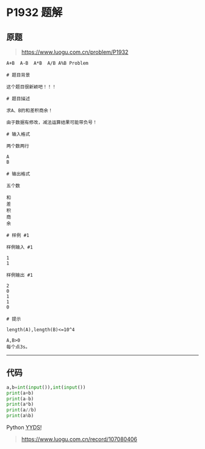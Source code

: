 # P1932 题解

<!-- more -->

## 原题

> <https://www.luogu.com.cn/problem/P1932>

```
A+B  A-B  A*B  A/B A%B Problem

# 题目背景

这个题目很新颖吧！！！

# 题目描述

求A、B的和差积商余！

由于数据有修改，减法运算结果可能带负号！

# 输入格式

两个数两行

A
B

# 输出格式

五个数

和
差
积
商
余

# 样例 #1

样例输入 #1

1
1

样例输出 #1

2
0
1
1
0

# 提示

length(A),length(B)<=10^4

A,B>0
每个点3s。
```

---

## 代码

```python
a,b=int(input()),int(input())
print(a+b)
print(a-b)
print(a*b)
print(a//b)
print(a%b)
```

Python <abbr title="永远单身">YYDS!</abbr>

> <https://www.luogu.com.cn/record/107080406>

